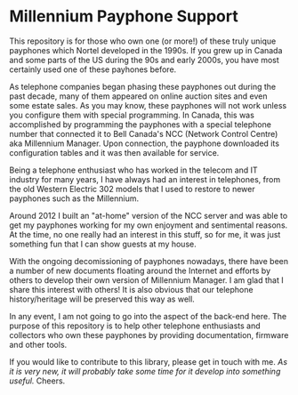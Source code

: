 # Millennium Payphone Support

This repository is for those who own one (or more!) of these truly unique payphones which Nortel developed in the 1990s.  If you grew up in Canada and some parts of the US during the 90s and early 2000s, you have most certainly used one of these payhones before.

As telephone companies began phasing these payphones out during the past decade, many of them appeared on online auction sites and even some estate sales.  As you may know, these payphones will not work unless you configure them with special programming.  In Canada, this was accomplished by programming the payphones with a special telephone number that connected it to Bell Canada's NCC (Network Control Centre) aka Millennium Manager.  Upon connection, the payphone downloaded its configuration tables and it was then available for service.

Being a telephone enthusiast who has worked in the telecom and IT industry for many years, I have always had an interest in telephones, from the old Western Electric 302 models that I used to restore to newer payphones such as the Millennium.  

Around 2012 I built an "at-home" version of the NCC server and was able to get my payphones working for my own enjoyment and sentimental reasons. At the time, no one really had an interest in this stuff, so for me, it was just something fun that I can show guests at my house. 

With the ongoing decomissioning of payphones nowadays, there have been a number of new documents floating around the Internet and efforts by others to develop their own version of Millennium Manager.  I am glad that I share this interest with others!  It is also obvious that our telephone history/heritage will be preserved this way as well.

In any event, I am not going to go into the aspect of the back-end here.  The purpose of this repository is to help other telephone enthusiasts and collectors who own these payphones by providing documentation, firmware and other tools.

If you would like to contribute to this library, please get in touch with me.  *As it is very new, it will probably take some time for it develop into something useful.*  Cheers.


